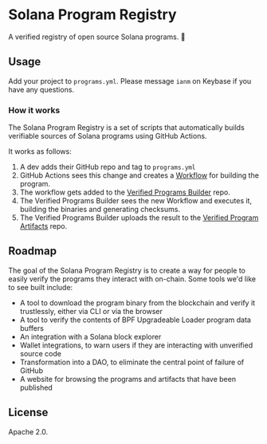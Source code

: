 # Solana Program Registry

A verified registry of open source Solana programs. 🚀

## Usage

Add your project to `programs.yml`. Please message `ianm` on Keybase if you have any questions.

### How it works

The Solana Program Registry is a set of scripts that automatically builds verifiable sources of Solana programs using GitHub Actions.

It works as follows:

1. A dev adds their GitHub repo and tag to `programs.yml`
2. GitHub Actions sees this change and creates a [Workflow](https://docs.github.com/en/actions/learn-github-actions/understanding-github-actions#understanding-the-workflow-file) for building the program.
3. The workflow gets added to the [Verified Programs Builder](https://github.com/DeployDAO/verified-programs-builder) repo.
4. The Verified Programs Builder sees the new Workflow and executes it, building the binaries and generating checksums.
5. The Verified Programs Builder uploads the result to the [Verified Program Artifacts](https://github.com/DeployDAO/verified-program-artifacts) repo.

## Roadmap

The goal of the Solana Program Registry is to create a way for people to easily verify the programs they interact with on-chain. Some tools we'd like to see built include:

- A tool to download the program binary from the blockchain and verify it trustlessly, either via CLI or via the browser
- A tool to verify the contents of BPF Upgradeable Loader program data buffers
- An integration with a Solana block explorer
- Wallet integrations, to warn users if they are interacting with unverified source code
- Transformation into a DAO, to eliminate the central point of failure of GitHub
- A website for browsing the programs and artifacts that have been published

## License

Apache 2.0.
